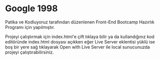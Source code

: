 # Google 1998

Patika ve Kodluyoruz tarafından düzenlenen Front-End Bootcamp Hazırlık Programı için yapılmıştır.

Projeyi çalıştırmak için index.html'e çift tıklaya bilir ya da kullandığınız kod editöründe index.html dosyası açıkken eğer Live Server eklentisi yüklü ise boş bir yere sağ tıklayarak Open with Live Server ile local sunucunuzda projeyi çalıştırabilirsiniz.
